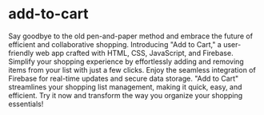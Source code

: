 # add-to-cart
Say goodbye to the old pen-and-paper method and embrace the future of efficient and collaborative shopping.
Introducing "Add to Cart," a user-friendly web app crafted with HTML, CSS, JavaScript, and Firebase. Simplify your shopping experience by effortlessly adding and removing items from your list with just a few clicks. Enjoy the seamless integration of Firebase for real-time updates and secure data storage. "Add to Cart" streamlines your shopping list management, making it quick, easy, and efficient. Try it now and transform the way you organize your shopping essentials!
